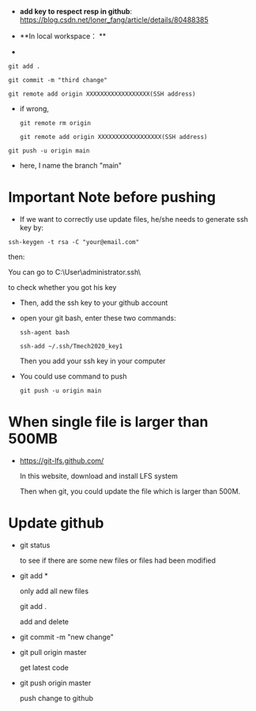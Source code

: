 - **add key to respect resp in github**: https://blog.csdn.net/loner_fang/article/details/80488385

- **In local workspace： **

- 

  ```git bash
  git add .
  ```

  ```git bash
  git commit -m "third change"
  ```

  ```
  git remote add origin XXXXXXXXXXXXXXXXXX(SSH address)
  ```

  - if wrong, 

    ```
    git remote rm origin
    ```

    ```
    git remote add origin XXXXXXXXXXXXXXXXXX(SSH address)
    ```

  ```
  git push -u origin main       
  ```

  -  here, I name the branch "main"

   

# Important Note before pushing

-  If we want to correctly use update files, he/she needs to generate ssh key by: 

  ```git
  ssh-keygen -t rsa -C "your@email.com"
  ```

  then:

  You can go to C:\User\administrator\.ssh\ 

  to check whether you got his key

- Then, add the ssh key to your github account

- open your git bash, enter these two commands:

  ``` git
  ssh-agent bash
  ```

  ```git
  ssh-add ~/.ssh/Tmech2020_key1
  ```

  Then you add your ssh key in your computer

- You could use command to push

  ```git
  git push -u origin main
  ```

# When single file is larger than 500MB

- https://git-lfs.github.com/

  In this website, download and install LFS system

  Then when git, you could update the file which is larger than 500M.

  

# Update github

- git status 

  to see if there are some new files or files had been modified

- git add *

  only add all new files

  git add . 

  add and delete

- git commit -m "new change"

- git pull origin master

  get latest code

- git push origin master

  push change to github



